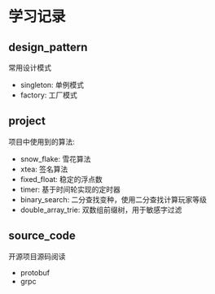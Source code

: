 # 学习记录

## design_pattern
常用设计模式
- singleton: 单例模式
- factory: 工厂模式


## project
项目中使用到的算法:

- snow_flake: 雪花算法
- xtea: 签名算法
- fixed_float: 稳定的浮点数
- timer: 基于时间轮实现的定时器
- binary_search: 二分查找变种，使用二分查找计算玩家等级
- double_array_trie: 双数组前缀树，用于敏感字过滤

## source_code
开源项目源码阅读

- protobuf
- grpc
